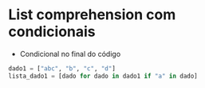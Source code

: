# List comprehension com condicionais

- Condicional no final do código
```python
dado1 = ["abc", "b", "c", "d"]
lista_dado1 = [dado for dado in dado1 if "a" in dado]
```